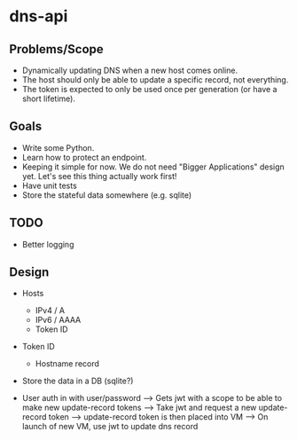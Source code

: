 # dns-api

## Problems/Scope

* Dynamically updating DNS when a new host comes online.
* The host should only be able to update a specific record, not everything.
* The token is expected to only be used once per generation (or have a short lifetime).

## Goals

* Write some Python.
* Learn how to protect an endpoint.
* Keeping it simple for now. We do not need "Bigger Applications" design yet.
  Let's see this thing actually work first!
* Have unit tests
* Store the stateful data somewhere (e.g. sqlite)

## TODO

* Better logging

## Design

* Hosts
  * IPv4 / A
  * IPv6 / AAAA
  * Token ID

* Token ID
    * Hostname record

* Store the data in a DB (sqlite?)

* User auth in with user/password
  --> Gets jwt with a scope to be able to make new update-record tokens
  --> Take jwt and request a new update-record token
  --> update-record token is then placed into VM
  --> On launch of new VM, use jwt to update dns record
